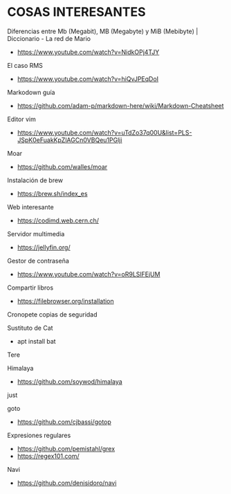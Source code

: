 # COSAS INTERESANTES

Diferencias entre Mb (Megabit), MB (Megabyte) y MiB (Mebibyte) | Diccionario - La red de Mario
  - https://www.youtube.com/watch?v=NidkOPj4TJY

El caso RMS
  - https://www.youtube.com/watch?v=hiQvJPEqDoI

Markodown guía
  - https://github.com/adam-p/markdown-here/wiki/Markdown-Cheatsheet

Editor vim  
  - https://www.youtube.com/watch?v=uTdZo37q00U&list=PLS-JSpK0eFuakKpZlAGCn0VBQeu1PGlji 

Moar
  - https://github.com/walles/moar

Instalación de brew
  - https://brew.sh/index_es

Web interesante
- https://codimd.web.cern.ch/

Servidor multimedia
- https://jellyfin.org/

Gestor de contraseña
- https://www.youtube.com/watch?v=oR9LSlFEjUM

Compartir libros
- https://filebrowser.org/installation

Cronopete copias de seguridad

Sustituto de Cat
- apt install bat

Tere

Himalaya
- https://github.com/soywod/himalaya

just

goto
- https://github.com/cjbassi/gotop

Expresiones regulares
- https://github.com/pemistahl/grex
- https://regex101.com/

Navi
- https://github.com/denisidoro/navi


